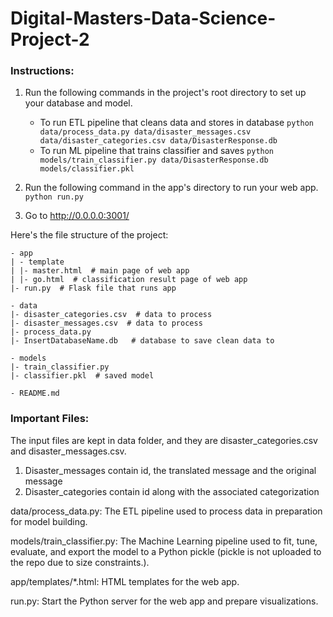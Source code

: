 # Digital-Masters-Data-Science-Project-2
### Instructions:
1. Run the following commands in the project's root directory to set up your database and model.

    - To run ETL pipeline that cleans data and stores in database
        `python data/process_data.py data/disaster_messages.csv data/disaster_categories.csv data/DisasterResponse.db`
    - To run ML pipeline that trains classifier and saves
        `python models/train_classifier.py data/DisasterResponse.db models/classifier.pkl`

2. Run the following command in the app's directory to run your web app.
    `python run.py`

3. Go to http://0.0.0.0:3001/


Here's the file structure of the project:

```
- app
| - template
| |- master.html  # main page of web app
| |- go.html  # classification result page of web app
|- run.py  # Flask file that runs app

- data
|- disaster_categories.csv  # data to process 
|- disaster_messages.csv  # data to process
|- process_data.py
|- InsertDatabaseName.db   # database to save clean data to

- models
|- train_classifier.py
|- classifier.pkl  # saved model 

- README.md
```

 
### Important Files:
The input files are kept in data folder, and they are disaster_categories.csv and disaster_messages.csv.
1. Disaster_messages contain id, the translated message and the original message
2. Disaster_categories contain id along with the associated categorization

data/process_data.py: The ETL pipeline used to process data in preparation for model building.

models/train_classifier.py: The Machine Learning pipeline used to fit, tune, evaluate, and export the model to a Python pickle (pickle is not uploaded to the repo due to size constraints.).

app/templates/*.html: HTML templates for the web app.

run.py: Start the Python server for the web app and prepare visualizations.
